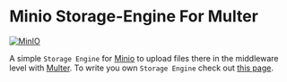 <h1>Minio Storage-Engine For Multer</h1>

[![MinIO](https://raw.githubusercontent.com/minio/minio/master/.github/logo.svg?sanitize=true)](https://min.io)

A simple `Storage Engine` for [Minio](https://github.com/minio/minio) to upload files there in the middleware level with [Multer](https://github.com/minio/minio). To write you own `Storage Engine` check out [this page](https://github.com/expressjs/multer/blob/master/StorageEngine.md).
